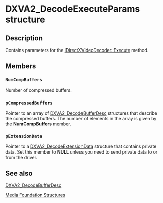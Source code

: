# DXVA2_DecodeExecuteParams structure

## Description

Contains parameters for the [IDirectXVideoDecoder::Execute](https://learn.microsoft.com/windows/desktop/api/dxva2api/nf-dxva2api-idirectxvideodecoder-execute) method.

## Members

### `NumCompBuffers`

Number of compressed buffers.

### `pCompressedBuffers`

Pointer to an array of [DXVA2_DecodeBufferDesc](https://learn.microsoft.com/windows/desktop/api/dxva2api/ns-dxva2api-dxva2_decodebufferdesc) structures that describe the compressed buffers. The number of elements in the array is given by the **NumCompBuffers** member.

### `pExtensionData`

Pointer to a [DXVA2_DecodeExtensionData](https://learn.microsoft.com/windows/desktop/api/dxva2api/ns-dxva2api-dxva2_decodeextensiondata) structure that contains private data. Set this member to **NULL** unless you need to send private data to or from the driver.

## See also

[DXVA2_DecodeBufferDesc](https://learn.microsoft.com/windows/desktop/api/dxva2api/ns-dxva2api-dxva2_decodebufferdesc)

[Media Foundation Structures](https://learn.microsoft.com/windows/desktop/medfound/media-foundation-structures)
